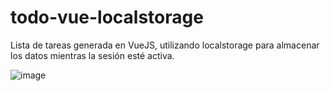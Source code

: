 # todo-vue-localstorage

Lista de tareas generada en VueJS, utilizando localstorage para almacenar los datos mientras la sesión esté activa.

![image](https://i.imgur.com/66yaBuX.png)
